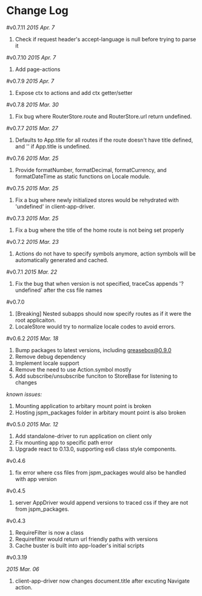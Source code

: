 Change Log
===

#v0.7.11
*2015 Apr. 7*

1. Check if request header's accept-language is null before trying to parse it


#v0.7.10
*2015 Apr. 7*

1. Add page-actions


#v0.7.9
*2015 Apr. 7*

1. Expose ctx to actions and add ctx getter/setter

#v0.7.8
*2015 Mar. 30*

1. Fix bug where RouterStore.route and RouterStore.url return undefined.

#v0.7.7
*2015 Mar. 27*

1. Defaults to App.title for all routes if the route doesn't have title defined, and '' if App.title is undefined.


#v0.7.6
*2015 Mar. 25*

1. Provide formatNumber, formatDecimal, formatCurrency, and formatDateTime as static functions on Locale module.

#v0.7.5
*2015 Mar. 25*

1. Fix a bug where newly initialized stores would be rehydrated with 'undefined' in client-app-driver.

#v0.7.3
*2015 Mar. 25*

1. Fix a bug where the title of the home route is not being set properly

#v0.7.2
*2015 Mar. 23*

1. Actions do not have to specify symbols anymore, action symbols will be automatically generated and cached.

#v0.7.1
*2015 Mar. 22*

1. Fix the bug that when version is not specified, traceCss appends '?undefined' after the css file names


#v0.7.0

1. [Breaking] Nested subapps should now specify routes as if it were the root applicaiton.
2. LocaleStore would try to normalize locale codes to avoid errors.

#v0.6.2
*2015 Mar. 18*

1. Bump packages to latest versions, including greasebox@0.9.0
2. Remove debug dependency
3. Implement locale support
4. Remove the need to use Action.symbol mostly
5. Add subscribe/unsubscribe funciton to StoreBase for listening to changes

*known issues:*

1. Mounting application to arbitary mount point is broken
2. Hosting jspm_packages folder in arbitary mount point is also broken

#v0.5.0
*2015 Mar. 12*

1. Add standalone-driver to run application on client only
2. Fix mounting app to specific path error
3. Upgrade react to 0.13.0, supporting es6 class style components.

#v0.4.6

1. fix error where css files from jspm_packages would also be handled with app version

#v0.4.5

1. server AppDriver would append versions to traced css if they are not from jspm_packages.

#v0.4.3

1. RequireFilter is now a class
2. Requirefilter would return url friendly paths with versions
3. Cache buster is built into app-loader's initial scripts


#v0.3.19 

*2015 Mar. 06*

1. client-app-driver now changes document.title after excuting Navigate action.

